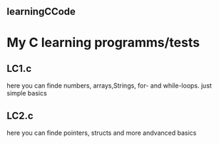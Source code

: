 ## learningCCode 
My C learning programms/tests
=============================
## LC1.c
 here you can finde numbers, arrays,Strings, for- and while-loops.
 just simple basics 

## LC2.c
  here you can finde pointers, structs and more andvanced basics 
